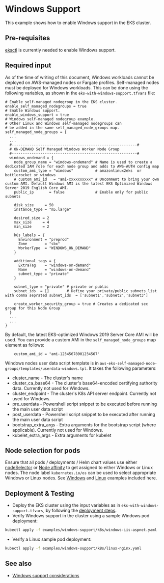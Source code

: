 # Windows Support

This example shows how to enable Windows support in the EKS cluster. 

## Pre-requisites

[eksctl](https://docs.aws.amazon.com/eks/latest/userguide/eksctl.html) is currently needed to enable Windows support.

## Required input

As of the time of writing of this document, Windows workloads cannot be deployed on AWS-managed nodes or Fargate profiles. Self-managed nodes must be deployed for Windows workloads. This can be done using the following variables, as shown in the `eks-with-windows-support.tfvars` file:
```
# Enable self-managed nodegroup in the EKS cluster.
enable_self_managed_nodegroups = true
# Enable Windows support.
enable_windows_support = true
# Windows self-managed nodegroup example. 
# Other Linux and Windows self-managed nodegroups can
# be added in the same self_managed_node_groups map.
self_managed_node_groups = {
  ...
  ...
  #---------------------------------------------------------#
  # ON-DEMAND Self Managed Windows Worker Node Group
  #---------------------------------------------------------#
  windows_ondemand = {
    node_group_name = "windows-ondemand" # Name is used to create a dedicated IAM role for each node group and adds to AWS-AUTH config map
    custom_ami_type = "windows"          # amazonlinux2eks  or bottlerocket or windows
    # custom_ami_id   = "ami-xxxxxxxxxx" # Uncomment to bring your own custom AMI. Default Windows AMI is the latest EKS Optimized Windows Server 2019 English Core AMI.
    public_ip       = false              # Enable only for public subnets

    disk_size     = 50
    instance_type = "m5.large"

    desired_size = 2
    max_size     = 4
    min_size     = 2

    k8s_labels = {
      Environment = "preprod"
      Zone        = "sbx"
      WorkerType  = "WINDOWS_ON_DEMAND"
    }

    additional_tags = {
      ExtraTag    = "windows-on-demand"
      Name        = "windows-on-demand"
      subnet_type = "private"
    }

    subnet_type = "private" # private or public
    subnet_ids  = []        # Define your private/public subnets list with comma seprated subnet_ids  = ['subnet1','subnet2','subnet3']

    create_worker_security_group = true # Creates a dedicated sec group for this Node Group
  }
  ...
  ...
}
```

By default, the latest EKS-optimized Windows 2019 Server Core AMI will be used. You can provide a custom AMI in the `self_managed_node_groups` map element as follows:
```
    custom_ami_id = "ami-12345678901234567"
```

Windows nodes user data script template is in `aws-eks-self-managed-node-groups/templates/userdata-windows.tpl`. It takes the following parameters:
* cluster_name - The cluster's name
* cluster_ca_base64 - The cluster's base64-encoded certifying authority data. Currently not used for Windows.
* cluster_endpoint - The cluster's K8s API server endpoint. Currently not used for Windows.
* pre_userdata - Powershell script snippet to be executed before running the main user data script
* post_userdata - Powershell script snippet to be executed after running the main user data script
* bootstrap_extra_args - Extra arguments for the bootstrap script (where applicable). Currently not used for Windows.
* kubelet_extra_args - Extra arguments for kubelet

## Node selection for pods

Ensure that all pods / deployments / Helm chart values use either [nodeSelector](https://kubernetes.io/docs/concepts/scheduling-eviction/assign-pod-node/#nodeselector) or [Node affinity](https://kubernetes.io/docs/concepts/scheduling-eviction/assign-pod-node/#node-affinity) to get assigned to either Windows or Linux nodes. The node label `kubernetes.io/os` can be used to select appropriate Windows or Linux nodes. See [Windows](./k8s/windows-iis-aspnet.yaml) and [Linux](./k8s/linux-nginx.yaml) examples included here.

## Deployment & Testing

* Deploy the EKS cluster using the input variables as in `eks-with-windows-support.tfvars`, by following the [deployment steps](../../README.md#deployment-steps). 
* Verify Windows support in the cluster using a sample Windows pod deployment:
```bash
kubectl apply -f examples/windows-support/k8s/windows-iis-aspnet.yaml
```
* Verify a Linux sample pod deployment:
```bash
kubectl apply -f examples/windows-support/k8s/linux-nginx.yaml
```

## See also

* [Windows support considerations](https://docs.aws.amazon.com/eks/latest/userguide/windows-support.html)
